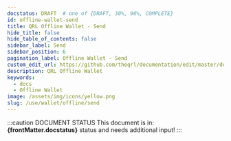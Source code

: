 ```yaml
---
docstatus: DRAFT  # one of {DRAFT, 30%, 90%, COMPLETE}
id: offline-wallet-send
title: QRL Offline Wallet - Send
hide_title: false
hide_table_of_contents: false
sidebar_label: Send
sidebar_position: 6
pagination_label: Offline Wallet - Send
custom_edit_url: https://github.com/theqrl/documentation/edit/master/docs/basics/what-is-qrl.md
description: QRL Offline Wallet
keywords:
  - docs
  - Offline Wallet
image: /assets/img/icons/yellow.png
slug: /use/wallet/offline/send
---
```


:::caution DOCUMENT STATUS 
<span>This document is in: <b>{frontMatter.docstatus}</b> status and needs additional input!</span>
:::